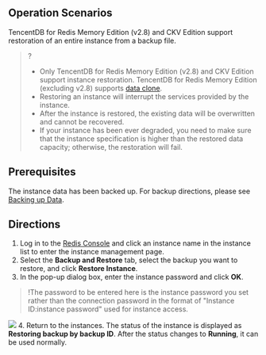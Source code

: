 ## Operation Scenarios
TencentDB for Redis Memory Edition (v2.8) and CKV Edition support restoration of an entire instance from a backup file.
	
>?
>- Only TencentDB for Redis Memory Edition (v2.8) and CKV Edition support instance restoration. TencentDB for Redis Memory Edition (excluding v2.8) supports [data clone](https://intl.cloud.tencent.com/document/product/239/31897).
>- Restoring an instance will interrupt the services provided by the instance.
>- After the instance is restored, the existing data will be overwritten and cannot be recovered.
>- If your instance has been ever degraded, you need to make sure that the instance specification is higher than the restored data capacity; otherwise, the restoration will fail.

## Prerequisites
The instance data has been backed up. For backup directions, please see [Backing up Data](https://intl.cloud.tencent.com/document/product/239/7071).

## Directions
1. Log in to the [Redis Console](https://console.cloud.tencent.com/redis) and click an instance name in the instance list to enter the instance management page.
2. Select the **Backup and Restore** tab, select the backup you want to restore, and click **Restore Instance**.
3. In the pop-up dialog box, enter the instance password and click **OK**.
>!The password to be entered here is the instance password you set rather than the connection password in the format of "Instance ID:instance password" used for instance access.
>
![](https://main.qcloudimg.com/raw/744576140f7f9c204e5c1ef275de22e5.png)
4. Return to the instances. The status of the instance is displayed as **Restoring backup by backup ID**. After the status changes to **Running**, it can be used normally.

